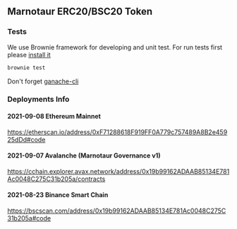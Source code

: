 ## Marnotaur ERC20/BSC20 Token
### Tests
We use Brownie framework for developing and unit test. For run tests
first please [install it](https://eth-brownie.readthedocs.io/en/stable/install.html)

```bash
brownie test
```

Don't forget [ganache-cli](https://www.npmjs.com/package/ganache-cli)

### Deployments Info

#### 2021-09-08 Ethereum Mainnet  
https://etherscan.io/address/0xF71288618F919FF0A779c757489A8B2e45925dDd#code

#### 2021-09-07 Avalanche (Marnotaur Governance v1)
https://cchain.explorer.avax.network/address/0x19b99162ADAAB85134E781Ac0048C275C31b205a/contracts

#### 2021-08-23 Binance Smart Chain
https://bscscan.com/address/0x19b99162ADAAB85134E781Ac0048C275C31b205a#code



